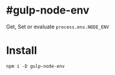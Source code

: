 #gulp-node-env
========

Get, Set or evaluate `process.env.NODE_ENV`

Install
========

```
npm i -D gulp-node-env
```
